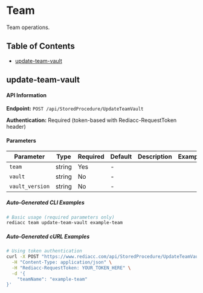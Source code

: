 # Team

Team operations.

## Table of Contents

- [update-team-vault](#update-team-vault)


## update-team-vault

#### API Information

**Endpoint:** `POST /api/StoredProcedure/UpdateTeamVault`

**Authentication:** Required (token-based with Rediacc-RequestToken header)

#### Parameters

| Parameter | Type | Required | Default | Description | Example |
|-----------|------|----------|---------|-------------|---------|
| `team` | string | Yes | - |  |  |
| `vault` | string | No | - |  |  |
| `vault_version` | string | No | - |  |  |

##### Auto-Generated CLI Examples

```bash
# Basic usage (required parameters only)
rediacc team update-team-vault example-team
```

##### Auto-Generated cURL Examples

```bash
# Using token authentication
curl -X POST "https://www.rediacc.com/api/StoredProcedure/UpdateTeamVault" \
  -H "Content-Type: application/json" \
  -H "Rediacc-RequestToken: YOUR_TOKEN_HERE" \
  -d '{
    "teamName": "example-team"
}'
```

